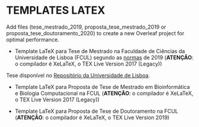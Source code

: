 # TEMPLATES LATEX

Add files (tese_mestrado_2019, proposta_tese_mestrado_2019 or proposta_tese_doutoramento_2020) to create a new Overleaf project for optimal performance.

* Template LaTeX para Tese de Mestrado na Faculdade de Ciências da Universidade de Lisboa (FCUL) segundo as [normas](https://github.com/dpavot/templates_latex_fcul/blob/master/normas_escrita_trabalho_final_tese_mestrado_2018.pdf) de 2019 (**ATENÇÃO**: o compilador é XeLaTeX, o TEX Live Version 2017 (Legacy))

Tese disponível no [Repositório da Universidade de Lisboa](http://hdl.handle.net/10451/39085).

* Template LaTeX para Proposta de Tese de Mestrado em Bioinformática e Biologia Computacional na FCUL (**ATENÇÃO**: o compilador é XeLaTeX, o TEX Live Version 2017 (Legacy))

* Template LaTeX para Proposta de Tese de Doutoramento na FCUL (**ATENÇÃO**: o compilador é XeLaTeX, o TEX Live Version 2019)






